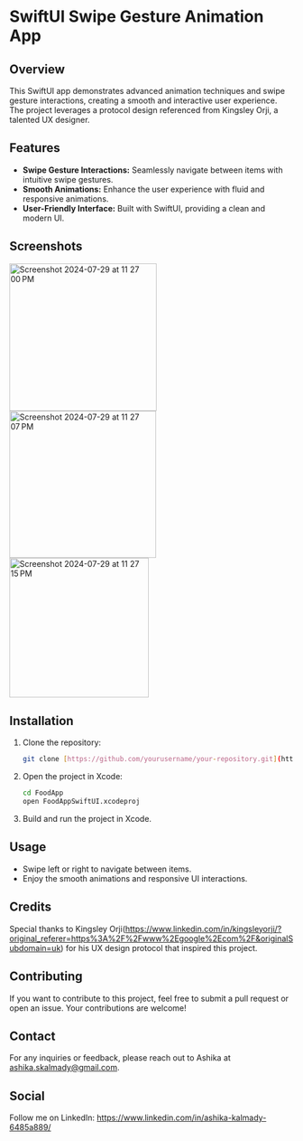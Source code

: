 # SwiftUI Swipe Gesture Animation App

## Overview

This SwiftUI app demonstrates advanced animation techniques and swipe gesture interactions, creating a smooth and interactive user experience. The project leverages a protocol design referenced from Kingsley Orji, a talented UX designer.

## Features

- **Swipe Gesture Interactions:** Seamlessly navigate between items with intuitive swipe gestures.
- **Smooth Animations:** Enhance the user experience with fluid and responsive animations.
- **User-Friendly Interface:** Built with SwiftUI, providing a clean and modern UI.

## Screenshots

<img width="261" alt="Screenshot 2024-07-29 at 11 27 00 PM" src="https://github.com/user-attachments/assets/1c635289-3967-418d-928a-b756ea2edc1b">

<img width="260" alt="Screenshot 2024-07-29 at 11 27 07 PM" src="https://github.com/user-attachments/assets/1904d04a-5fb0-4980-ab4d-94ee31f3c981">

<img width="247" alt="Screenshot 2024-07-29 at 11 27 15 PM" src="https://github.com/user-attachments/assets/1130133a-886a-4fdd-844c-c81cb451d34d">

## Installation

1. Clone the repository:
   ```bash
   git clone [https://github.com/yourusername/your-repository.git](https://github.com/ashikask/FoodApp.git)
   ```
2. Open the project in Xcode:
   ```bash
   cd FoodApp
   open FoodAppSwiftUI.xcodeproj
   ```
3. Build and run the project in Xcode.

## Usage

- Swipe left or right to navigate between items.
- Enjoy the smooth animations and responsive UI interactions.

## Credits

Special thanks to Kingsley Orji(https://www.linkedin.com/in/kingsleyorji/?original_referer=https%3A%2F%2Fwww%2Egoogle%2Ecom%2F&originalSubdomain=uk) for his UX design protocol that inspired this project.

## Contributing

If you want to contribute to this project, feel free to submit a pull request or open an issue. Your contributions are welcome!

## Contact

For any inquiries or feedback, please reach out to Ashika at ashika.skalmady@gmail.com.

## Social

Follow me on LinkedIn: https://www.linkedin.com/in/ashika-kalmady-6485a889/
